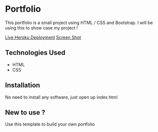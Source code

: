 # Portfolio

This portfolio is a small project using HTML / CSS and Bootstrap. I will be using this to show case my project !

[Live Heroku Deployment](https://portfolio-yehya.herokuapp.com/) 
[Screen Shot](![image](https://user-images.githubusercontent.com/49994693/189211681-31f1b3b1-7a54-486e-867c-d5b0788e461b.png))

## Technologies Used
* HTML
* CSS

## Installation
No need to install any software, just open up index.html

## New to use ?

Use this template to build your own portfolio
